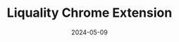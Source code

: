 ---
title: Liquality Chrome Extension
appId: ext.liquality
authors:
- danny
released: 2020-04-09
discontinued: 
updated: 2023-06-01
version: 0.87.4
provider: Liquality
providerWebsite: https://liquality.io
website: https://chromewebstore.google.com/detail/kpfopkelmapcoipemfendmdcghnegimn
repository: https://github.com/liquality/wallet
issue: 
icon: ext.liquality.png
bugbounty: 
meta: ok
verdict: wip
date: 2024-05-09
reviewArchive:
twitter: Liquality_io
social:
features:
---